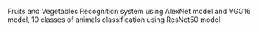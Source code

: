 Fruits and Vegetables Recognition system using AlexNet model and VGG16 model,
10 classes of animals classification using ResNet50 model 
